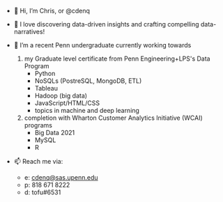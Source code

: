 - 👋 Hi, I’m Chris, or @cdenq
- 👀 I love discovering data-driven insights and crafting compelling data-narratives!

- 🌱 I’m a recent Penn undergraduate currently working towards
    1. my Graduate level certificate from Penn Engineering+LPS's Data Program
        - Python
        - NoSQLs (PostreSQL, MongoDB, ETL)
        - Tableau
        - Hadoop (big data)
        - JavaScript/HTML/CSS
        - topics in machine and deep learning
    2. completion with Wharton Customer Analytics Initiative (WCAI) programs
        - Big Data 2021
        - MySQL
        - R

- 📫 Reach me via:
    - e: cdenq@sas.upenn.edu
    - p: 818 671 8222
    - d: tofu#6531
